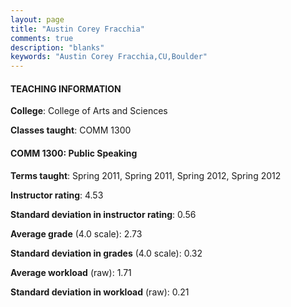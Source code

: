 ```yaml
---
layout: page
title: "Austin Corey Fracchia" 
comments: true
description: "blanks"
keywords: "Austin Corey Fracchia,CU,Boulder"
---
```

<head>
<script src="https://ajax.googleapis.com/ajax/libs/jquery/2.1.3/jquery.min.js"></script>
<script src="https://dl.dropboxusercontent.com/s/pc42nxpaw1ea4o9/highcharts.js?dl=0"></script>
<!-- <script src="../assets/js/highcharts.js"></script> -->
<style type="text/css">@font-face {
	font-family: "Bebas Neue";
	src: url(https://www.filehosting.org/file/details/544349/BebasNeue Regular.otf) format("opentype");
	}
	h1.Bebas { 
		font-family: "Bebas Neue", Verdana, Tahoma;
	}
</style>
</head>
	   
#### TEACHING INFORMATION

**College**: College of Arts and Sciences

**Classes taught**: COMM 1300

#### COMM 1300: Public Speaking

**Terms taught**: Spring 2011, Spring 2011, Spring 2012, Spring 2012

**Instructor rating**: 4.53

**Standard deviation in instructor rating**: 0.56

**Average grade** (4.0 scale): 2.73

**Standard deviation in grades** (4.0 scale): 0.32

**Average workload** (raw): 1.71

**Standard deviation in workload** (raw): 0.21

